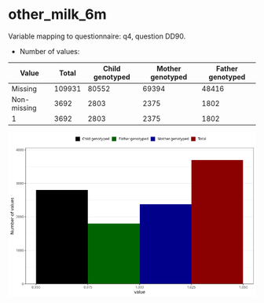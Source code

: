 # other_milk_6m
Variable mapping to questionnaire: q4, question DD90.
- Number of values:

| Value | Total | Child genotyped | Mother genotyped | Father genotyped |
| ----- | ----- | --------------- | ---------------- | ---------------- |
| Missing | 109931 | 80552 | 69394 | 48416 |
| Non-missing | 3692 | 2803 | 2375 | 1802 |
| 1 | 3692 | 2803 | 2375 | 1802 |



![](other_milk_6m_n.png)



